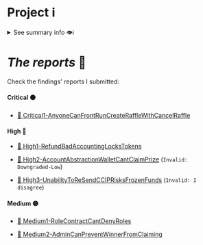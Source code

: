 # Project ℹ️

<details> <summary> See summary info 👁️ℹ️ </summary>

🔗 [2024-08-winnables-raffles](https://github.com/sherlock-audit/2024-08-winnables-raffles)

🔗 Competition details on **sherlock**: [click here](https://audits.sherlock.xyz/contests/516)

According to the developers:

---

_`Winnables is a cutting-edge decentralized raffle platform (transparent and fair) that offers exciting prizes, including NFTs and crypto, all on the Ethereum network.`_

---

# Rewards Earned 💸🧠

- Experience and knowledge. 😄
- 35.98 $ 💸

# Lessons Learned 🧑‍💻

- Solidity actual operation hirerarchy with bitwise operations.
- Deeper into CCIP.
 
</details>

# _The reports_ 📝

Check the findings' reports I submitted:

#### Critical ⚫

- [🔗 Critical1-AnyoneCanFrontRunCreateRaffleWithCancelRaffle](./Critical1-AnyoneCanFrontRunCreateRaffleWithCancelRaffle.md)

#### High 🔴

- [🔗 High1-RefundBadAccountingLocksTokens](./High1-RefundBadAccountingLocksTokens.md)

- [🔗 High2-AccountAbstractionWalletCantClaimPrize](./High2-AccountAbstractionWalletCantClaimPrize.md) (`Invalid: Downgraded-Low`)

- [🔗 High3-UnabilityToReSendCCIPRisksFrozenFunds](./High3-UnabilityToReSendCCIPRisksFrozenFunds.md) (`Invalid: I disagree`)

#### Medium 🟡

- [🔗 Medium1-RoleContractCantDenyRoles](./Medium1-RoleContractCantDenyRoles.md)
 
- [🔗 Medium2-AdminCanPreventWinnerFromClaiming](./Medium2-AdminCanPreventWinnerFromClaiming.md)
